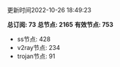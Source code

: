 更新时间2022-10-26 18:49:23

**总订阅: 73**
**总节点: 2165**
**有效节点: 753**
- ss节点: 428
- v2ray节点: 234
- trojan节点: 91
